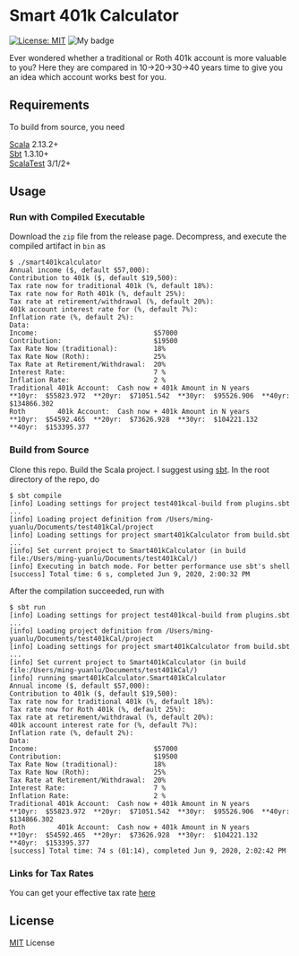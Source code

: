 # Smart 401k Calculator

[![License: MIT](https://img.shields.io/badge/License-MIT-yellow.svg)](https://opensource.org/licenses/MIT)
![My badge](https://img.shields.io/badge/Ming--Yuan-Lu-success)

Ever wondered whether a traditional or Roth 401k account is more valuable to you? Here they are compared in 10->20->30->40 years time to give you an idea which account works best for you.

## Requirements

To build from source, you need

[Scala](https://www.scala-lang.org/) 2.13.2+  
[Sbt](https://www.scala-sbt.org/) 1.3.10+  
[ScalaTest](https://www.scalatest.org/) 3/1/2+  

## Usage

### Run with Compiled Executable
Download the `zip` file from the release page. Decompress, and execute the compiled artifact in `bin` as
```
$ ./smart401kcalculator
Annual income ($, default $57,000):
Contribution to 401k ($, default $19,500):
Tax rate now for traditional 401k (%, default 18%):
Tax rate now for Roth 401k (%, default 25%):
Tax rate at retirement/withdrawal (%, default 20%):
401k account interest rate for (%, default 7%):
Inflation rate (%, default 2%):
Data:
Income:                             $57000
Contribution:                       $19500
Tax Rate Now (traditional):         18%
Tax Rate Now (Roth):                25%
Tax Rate at Retirement/Withdrawal:  20%
Interest Rate:                      7 %
Inflation Rate:                     2 %
Traditional 401k Account:  Cash now + 401k Amount in N years
**10yr:  $55823.972  **20yr:  $71051.542  **30yr:  $95526.906  **40yr:  $134866.302
Roth        401k Account:  Cash now + 401k Amount in N years
**10yr:  $54592.465  **20yr:  $73626.928  **30yr:  $104221.132  **40yr:  $153395.377
```

### Build from Source

Clone this repo. Build the Scala project. I suggest using [sbt](https://www.scala-sbt.org/). In the root directory of the repo, do
```
$ sbt compile
[info] Loading settings for project test401kcal-build from plugins.sbt ...
[info] Loading project definition from /Users/ming-yuanlu/Documents/test401kCal/project
[info] Loading settings for project smart401kCalculator from build.sbt ...
[info] Set current project to Smart401kCalculator (in build file:/Users/ming-yuanlu/Documents/test401kCal/)
[info] Executing in batch mode. For better performance use sbt's shell
[success] Total time: 6 s, completed Jun 9, 2020, 2:00:32 PM
```

After the compilation succeeded, run with 

```
$ sbt run
[info] Loading settings for project test401kcal-build from plugins.sbt ...
[info] Loading project definition from /Users/ming-yuanlu/Documents/test401kCal/project
[info] Loading settings for project smart401kCalculator from build.sbt ...
[info] Set current project to Smart401kCalculator (in build file:/Users/ming-yuanlu/Documents/test401kCal/)
[info] running smart401kCalculator.Smart401kCalculator
Annual income ($, default $57,000):
Contribution to 401k ($, default $19,500):
Tax rate now for traditional 401k (%, default 18%):
Tax rate now for Roth 401k (%, default 25%):
Tax rate at retirement/withdrawal (%, default 20%):
401k account interest rate for (%, default 7%):
Inflation rate (%, default 2%):
Data:
Income:                             $57000
Contribution:                       $19500
Tax Rate Now (traditional):         18%
Tax Rate Now (Roth):                25%
Tax Rate at Retirement/Withdrawal:  20%
Interest Rate:                      7 %
Inflation Rate:                     2 %
Traditional 401k Account:  Cash now + 401k Amount in N years
**10yr:  $55823.972  **20yr:  $71051.542  **30yr:  $95526.906  **40yr:  $134866.302
Roth        401k Account:  Cash now + 401k Amount in N years
**10yr:  $54592.465  **20yr:  $73626.928  **30yr:  $104221.132  **40yr:  $153395.377
[success] Total time: 74 s (01:14), completed Jun 9, 2020, 2:02:42 PM
```

### Links for Tax Rates

You can get your effective tax rate [here](https://smartasset.com/taxes/income-taxes)

## License 

[MIT](https://github.com/mingyuanlu/smart-401k-calculator/blob/master/LICENSE) License